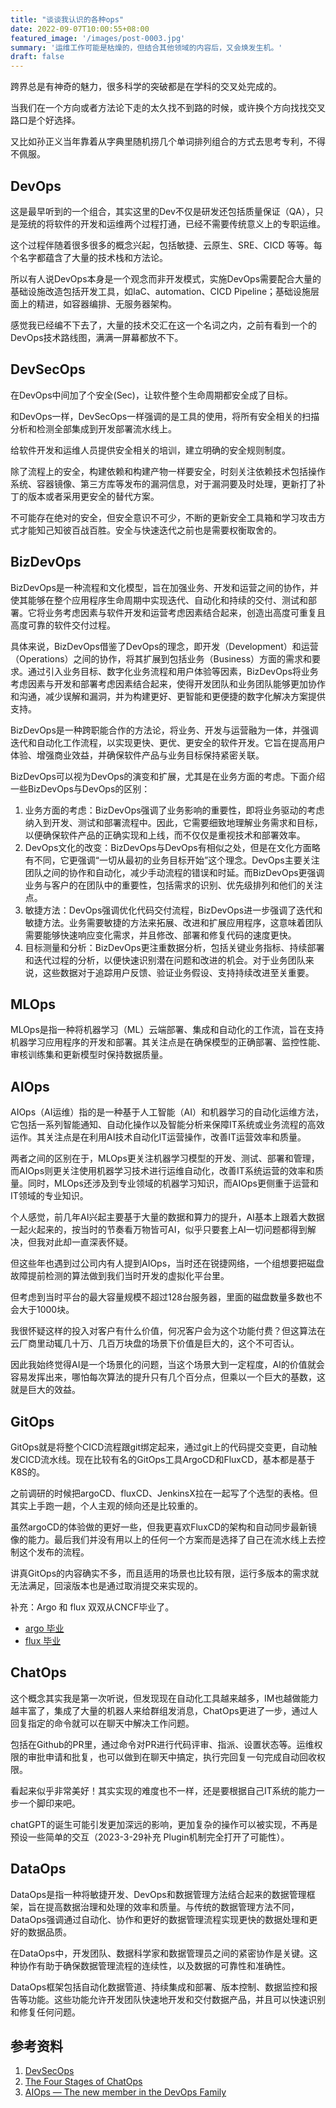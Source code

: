 ```yaml
---
title: "谈谈我认识的各种ops"
date: 2022-09-07T10:00:55+08:00
featured_image: '/images/post-0003.jpg'
summary: '运维工作可能是枯燥的，但结合其他领域的内容后，又会焕发生机。'
draft: false
---
```


跨界总是有神奇的魅力，很多科学的突破都是在学科的交叉处完成的。

当我们在一个方向或者方法论下走的太久找不到路的时候，或许换个方向找找交叉路口是个好选择。

又比如孙正义当年靠着从字典里随机捞几个单词排列组合的方式去思考专利，不得不佩服。

## DevOps

这是最早听到的一个组合，其实这里的Dev不仅是研发还包括质量保证（QA），只是笼统的将软件的开发和运维两个过程打通，已经不需要传统意义上的专职运维。

这个过程伴随着很多很多的概念兴起，包括敏捷、云原生、SRE、CICD 等等。每个名字都蕴含了大量的技术栈和方法论。

所以有人说DevOps本身是一个观念而非开发模式，实施DevOps需要配合大量的基础设施改造包括开发工具，如IaC、automation、CICD Pipeline；基础设施层面上的精进，如容器编排、无服务器架构。

感觉我已经编不下去了，大量的技术交汇在这一个名词之内，之前有看到一个的DevOps技术路线图，满满一屏幕都放不下。

## DevSecOps

在DevOps中间加了个安全(Sec)，让软件整个生命周期都安全成了目标。

和DevOps一样，DevSecOps一样强调的是工具的使用，将所有安全相关的扫描分析和检测全部集成到开发部署流水线上。

给软件开发和运维人员提供安全相关的培训，建立明确的安全规则制度。

除了流程上的安全，构建依赖和构建产物一样要安全，时刻关注依赖技术包括操作系统、容器镜像、第三方库等发布的漏洞信息，对于漏洞要及时处理，更新打了补丁的版本或者采用更安全的替代方案。

不可能存在绝对的安全，但安全意识不可少，不断的更新安全工具箱和学习攻击方式才能知己知彼百战百胜。安全与快速迭代之前也是需要权衡取舍的。

## BizDevOps

BizDevOps是一种流程和文化模型，旨在加强业务、开发和运营之间的协作，并使其能够在整个应用程序生命周期中实现迭代、自动化和持续的交付、测试和部署。它将业务考虑因素与软件开发和运营考虑因素结合起来，创造出高度可重复且高度可靠的软件交付过程。

具体来说，BizDevOps借鉴了DevOps的理念，即开发（Development）和运营（Operations）之间的协作，将其扩展到包括业务（Business）方面的需求和要求。通过引入业务目标、数字化业务流程和用户体验等因素，BizDevOps将业务考虑因素与开发和部署考虑因素结合起来，使得开发团队和业务团队能够更加协作和沟通，减少误解和漏洞，并为构建更好、更智能和更便捷的数字化解决方案提供支持。

BizDevOps是一种跨职能合作的方法论，将业务、开发与运营融为一体，并强调迭代和自动化工作流程，以实现更快、更优、更安全的软件开发。它旨在提高用户体验、增强商业效益，并确保软件产品与业务目标保持紧密关联。

BizDevOps可以视为DevOps的演变和扩展，尤其是在业务方面的考虑。下面介绍一些BizDevOps与DevOps的区别：

1. 业务方面的考虑：BizDevOps强调了业务影响的重要性，即将业务驱动的考虑纳入到开发、测试和部署流程中。因此，它需要细致地理解业务需求和目标，以便确保软件产品的正确实现和上线，而不仅仅是重视技术和部署效率。
2. DevOps文化的改变：BizDevOps与DevOps有相似之处，但是在文化方面略有不同，它更强调“一切从最初的业务目标开始”这个理念。DevOps主要关注团队之间的协作和自动化，减少手动流程的错误和时延。而BizDevOps更强调业务与客户的在团队中的重要性，包括需求的识别、优先级排列和他们的关注点。
3. 敏捷方法：DevOps强调优化代码交付流程，BizDevOps进一步强调了迭代和敏捷方法。业务需要敏捷的方法来拓展、改进和扩展应用程序，这意味着团队需要能够快速响应变化需求，并且修改、部署和修复代码的速度更快。
4. 目标测量和分析：BizDevOps更注重数据分析，包括关键业务指标、持续部署和迭代过程的分析，以便快速识别潜在问题和改进的机会。对于业务团队来说，这些数据对于追踪用户反馈、验证业务假设、支持持续改进至关重要。

## MLOps

MLOps是指一种将机器学习（ML）云端部署、集成和自动化的工作流，旨在支持机器学习应用程序的开发和部署。其关注点是在确保模型的正确部署、监控性能、审核训练集和更新模型时保持数据质量。

## AIOps

AIOps（AI运维）指的是一种基于人工智能（AI）和机器学习的自动化运维方法，它包括一系列智能通知、自动化操作以及智能分析来保障IT系统或业务流程的高效运作。其关注点是在利用AI技术自动化IT运营操作，改善IT运营效率和质量。

两者之间的区别在于，MLOps更关注机器学习模型的开发、测试、部署和管理，而AIOps则更关注使用机器学习技术进行运维自动化，改善IT系统运营的效率和质量。同时，MLOps还涉及到专业领域的机器学习知识，而AIOps更侧重于运营和IT领域的专业知识。

个人感觉，前几年AI兴起主要基于大量的数据和算力的提升，AI基本上跟着大数据一起火起来的，按当时的节奏看万物皆可AI，似乎只要套上AI一切问题都得到解决，但我对此却一直深表怀疑。

但这些年也遇到过公司内有人提到AIOps，当时还在锐捷网络，一个组想要把磁盘故障提前检测的算法做到我们当时开发的虚拟化平台里。

但考虑到当时平台的最大容量规模不超过128台服务器，里面的磁盘数量多数也不会大于1000块。

我很怀疑这样的投入对客户有什么价值，何况客户会为这个功能付费？但这算法在云厂商里动辄几十万、几百万块盘的场景下价值是巨大的，这个不可否认。

因此我始终觉得AI是一个场景化的问题，当这个场景大到一定程度，AI的价值就会容易发挥出来，哪怕每次算法的提升只有几个百分点，但乘以一个巨大的基数，这就是巨大的效益。

## GitOps

GitOps就是将整个CICD流程跟git绑定起来，通过git上的代码提交变更，自动触发CICD流水线。现在比较有名的GitOps工具ArgoCD和FluxCD，基本都是基于K8S的。

之前调研的时候把argoCD、fluxCD、JenkinsX拉在一起写了个选型的表格。但其实上手跑一趟，个人主观的倾向还是比较重的。

虽然argoCD的体验做的更好一些，但我更喜欢FluxCD的架构和自动同步最新镜像的能力。最后我们并没有用以上的任何一个方案而是选择了自己在流水线上去控制这个发布的流程。

讲真GitOps的内容确实不多，而且适用的场景也比较有限，运行多版本的需求就无法满足，回滚版本也是通过取消提交来实现的。

补充：Argo 和 flux 双双从CNCF毕业了。

- [argo 毕业](https://www.cncf.io/announcements/2022/12/06/the-cloud-native-computing-foundation-announces-argo-has-graduated/)
- [flux 毕业](https://www.cncf.io/announcements/2022/11/30/flux-graduates-from-cncf-incubator/)

## ChatOps

这个概念其实我是第一次听说，但发现现在自动化工具越来越多，IM也越做能力越丰富了，集成了大量的机器人来给群组发消息，ChatOps更进了一步，通过人回复指定的命令就可以在聊天中解决工作问题。

包括在Github的PR里，通过命令对PR进行代码评审、指派、设置状态等。运维权限的审批申请和批复，也可以做到在聊天中搞定，执行完回复一句完成自动回收权限。

看起来似乎非常美好！其实实现的难度也不一样，还是要根据自己IT系统的能力一步一个脚印来吧。

chatGPT的诞生可能引发更加深远的影响，更加复杂的操作可以被实现，不再是预设一些简单的交互（2023-3-29补充 Plugin机制完全打开了可能性）。

## DataOps

DataOps是指一种将敏捷开发、DevOps和数据管理方法结合起来的数据管理框架，旨在提高数据治理和处理的效率和质量。与传统的数据管理方法不同，DataOps强调通过自动化、协作和更好的数据管理流程实现更快的数据处理和更好的数据品质。

在DataOps中，开发团队、数据科学家和数据管理员之间的紧密协作是关键。这种协作有助于确保数据管理流程的连续性，以及数据的可靠性和准确性。

DataOps框架包括自动化数据管道、持续集成和部署、版本控制、数据监控和报告等功能。这些功能允许开发团队快速地开发和交付数据产品，并且可以快速识别和修复任何问题。

## 参考资料

1. [DevSecOps](https://medium.com/digital-transformation-and-platform-engineering/devsecops-automation-and-continuous-security-b2c7d0c883c9)
2. [The Four Stages of ChatOps](https://medium.com/get-put-post/the-four-stages-of-chatops-79cc60fc38a)
3. [AIOps — The new member in the DevOps Family](https://medium.com/faun/aiops-the-new-member-in-the-devops-family-d76bab14c98e)

